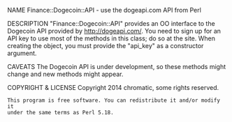 NAME
    Finance::Dogecoin::API - use the dogeapi.com API from Perl

DESCRIPTION
    "Finance::Dogecoin::API" provides an OO interface to the Dogecoin API
    provided by <http://dogeapi.com/>. You need to sign up for an API key to
    use most of the methods in this class; do so at the site. When creating
    the object, you must provide the "api_key" as a constructor argument.

CAVEATS
    The Dogecoin API is under development, so these methods might change and
    new methods might appear.

COPYRIGHT & LICENSE
    Copyright 2014 chromatic, some rights reserved.

    This program is free software. You can redistribute it and/or modify it
    under the same terms as Perl 5.18.
